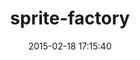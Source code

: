 ---
layout: post
title:  "sprite-factory"
repo:   "jakesgordon/sprite-factory"
date:   2015-02-18 17:15:40
gemurl: https://github.com/jakesgordon/sprite-factory
---